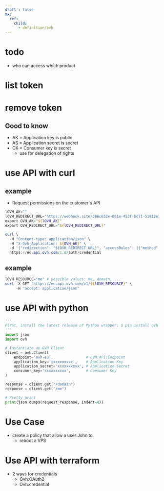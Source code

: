 ```yaml
---
draft : false
mx:
  ref:
    child:
      - definition/ovh
---
```


# todo
- who can access which product

# list token
# remove token

## Good to know
- AK = Application key is public
- AS = Application secret is secret
- CK = Consumer key is secret
  - use for delegation of rights

# use API with curl
## example
- Request permissions on the customer's API
```powershell
lOVH_AK=""
lOVH_REDIRECT_URL="https://webhook.site/586c652e-061e-453f-bd71-51912e33419d" # usefull for debug
export OVH_AK="${lOVH_AK}"
export OVH_REDIRECT_URL="${lOVH_REDIRECT_URL}"

curl \
  -H "Content-type: application/json" \
  -H "X-Ovh-Application: ${OVH_AK}" \
  -d '{"redirection": "${OVH_REDIRECT_URL}", "accessRules": [{"method": "GET", "path": "/me"}]}' \
  https://eu.api.ovh.com/1.0/auth/credential
```
## example
```powershell
lOVH_RESOURCE="me" # possible values: me, domain, ...
curl -X GET "https://eu.api.ovh.com/v1/${lOVH_RESOURCE}" \
     -H "accept: application/json"
```


# use API with python
```python
'''
First, install the latest release of Python wrapper: $ pip install ovh
'''
import json
import ovh

# Instantiate an OVH Client
client = ovh.Client(
	endpoint='ovh-eu',               # OVH:API:Endpoint
	application_key='xxxxxxxxxx',    # Application Key
	application_secret='xxxxxxxxxx', # Application Secret
	consumer_key='xxxxxxxxxx',       # Consumer Key
)

response = client.get("/domain")
response = client.get("/me")

# Pretty print
print(json.dumps(request_response, indent=4))
```

# Use Case
- create a policy that
  allow a user:John to
    - reboot a VPS

# Use API with terraform
- 2 ways for credentials
  - Ovh:OAuth2    
  - Ovh:credential    